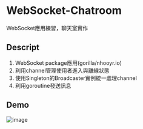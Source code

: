 # WebSocket-Chatroom

WebSocket應用練習，聊天室實作

## Descript

1. WebSocket package應用(gorilla/nhooyr.io)
2. 利用channel管理使用者進入與離線狀態
3. 使用Singleton的Broadcaster實例統一處理channel
4. 利用goroutine發送訊息

## Demo
![image](https://reurl.cc/V3ezLZ)
